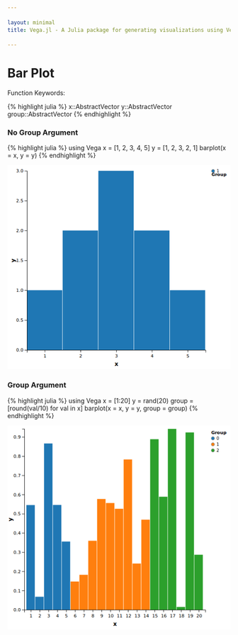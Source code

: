 ```yaml
---

layout: minimal
title: Vega.jl - A Julia package for generating visualizations using Vega

---
```


# Bar Plot

Function Keywords:

{% highlight julia %}
x::AbstractVector
y::AbstractVector
group::AbstractVector
{% endhighlight %}

### No Group Argument
{% highlight julia %}
using Vega
x = [1, 2, 3, 4, 5]
y = [1, 2, 3, 2, 1]
barplot(x = x, y = y)
{% endhighlight %}

![barplot](/images/barplot.png)

### Group Argument
{% highlight julia %}
using Vega
x = [1:20]
y = rand(20)
group = [round(val/10) for val in x]
barplot(x = x, y = y, group = group)
{% endhighlight %}

![barplot](/images/groupbar.png)